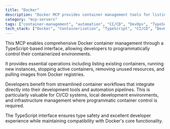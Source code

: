 ```yaml
---
title: "Docker"
description: "Docker MCP provides container management tools for listing, running, stopping containers and pulling images through a TypeScript interface."
category: "mcp-servers"
tags: ["container-management", "automation", "CI/CD", "DevOps", "TypeScript"]
tech_stack: ["Docker", "Containerization", "TypeScript", "CI/CD", "DevOps"]
---
```


This MCP enables comprehensive Docker container management through a TypeScript-based interface, allowing developers to programmatically control their containerized environments. 

It provides essential operations including listing existing containers, running new instances, stopping active containers, removing unused resources, and pulling images from Docker registries.

Developers benefit from streamlined container workflows that integrate directly into their development tools and automation pipelines. This is particularly valuable for CI/CD systems, local development environments, and infrastructure management where programmatic container control is required. 

The TypeScript interface ensures type safety and excellent developer experience while maintaining compatibility with Docker's core functionality.